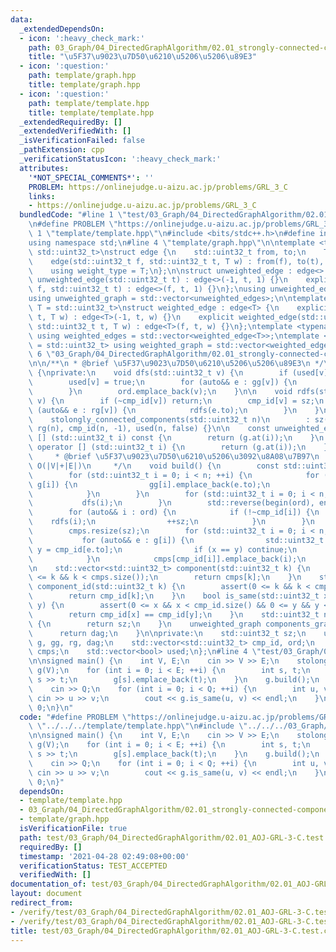 ```yaml
---
data:
  _extendedDependsOn:
  - icon: ':heavy_check_mark:'
    path: 03_Graph/04_DirectedGraphAlgorithm/02.01_strongly-connected-components.hpp
    title: "\u5F37\u9023\u7D50\u6210\u5206\u5206\u89E3"
  - icon: ':question:'
    path: template/graph.hpp
    title: template/graph.hpp
  - icon: ':question:'
    path: template/template.hpp
    title: template/template.hpp
  _extendedRequiredBy: []
  _extendedVerifiedWith: []
  _isVerificationFailed: false
  _pathExtension: cpp
  _verificationStatusIcon: ':heavy_check_mark:'
  attributes:
    '*NOT_SPECIAL_COMMENTS*': ''
    PROBLEM: https://onlinejudge.u-aizu.ac.jp/problems/GRL_3_C
    links:
    - https://onlinejudge.u-aizu.ac.jp/problems/GRL_3_C
  bundledCode: "#line 1 \"test/03_Graph/04_DirectedGraphAlgorithm/02.01_AOJ-GRL-3-C.test.cpp\"\
    \n#define PROBLEM \"https://onlinejudge.u-aizu.ac.jp/problems/GRL_3_C\"\n#line\
    \ 1 \"template/template.hpp\"\n#include <bits/stdc++.h>\n#define int int64_t\n\
    using namespace std;\n#line 4 \"template/graph.hpp\"\n\ntemplate <typename T =\
    \ std::uint32_t>\nstruct edge {\n    std::uint32_t from, to;\n    T weight;\n\
    \    edge(std::uint32_t f, std::uint32_t t, T w) : from(f), to(t), weight(w) {}\n\
    \    using weight_type = T;\n};\n\nstruct unweighted_edge : edge<> {\n    explicit\
    \ unweighted_edge(std::uint32_t t) : edge<>(-1, t, 1) {}\n    explicit unweighted_edge(std::uint32_t\
    \ f, std::uint32_t t) : edge<>(f, t, 1) {}\n};\nusing unweighted_edges = std::vector<unweighted_edge>;\n\
    using unweighted_graph = std::vector<unweighted_edges>;\n\ntemplate <typename\
    \ T = std::uint32_t>\nstruct weighted_edge : edge<T> {\n    explicit weighted_edge(std::uint32_t\
    \ t, T w) : edge<T>(-1, t, w) {}\n    explicit weighted_edge(std::uint32_t f,\
    \ std::uint32_t t, T w) : edge<T>(f, t, w) {}\n};\ntemplate <typename T = std::uint32_t>\
    \ using weighted_edges = std::vector<weighted_edge<T>>;\ntemplate <typename T\
    \ = std::uint32_t> using weighted_graph = std::vector<weighted_edges<T>>;\n#line\
    \ 6 \"03_Graph/04_DirectedGraphAlgorithm/02.01_strongly-connected-components.hpp\"\
    \n\n/**\n * @brief \u5F37\u9023\u7D50\u6210\u5206\u5206\u89E3\n */\nclass stolongly_connected_components\
    \ {\nprivate:\n    void dfs(std::uint32_t v) {\n        if (used[v]) return;\n\
    \        used[v] = true;\n        for (auto&& e : gg[v]) {\n            dfs(e.to);\n\
    \        }\n        ord.emplace_back(v);\n    }\n\n    void rdfs(std::uint32_t\
    \ v) {\n        if (~cmp_id[v]) return;\n        cmp_id[v] = sz;\n        for\
    \ (auto&& e : rg[v]) {\n            rdfs(e.to);\n        }\n    }\n\npublic:\n\
    \    stolongly_connected_components(std::uint32_t n)\n        : sz(0), g(n), gg(n),\
    \ rg(n), cmp_id(n, -1), used(n, false) {}\n\n    const unweighted_edges& operator\
    \ [] (std::uint32_t i) const {\n        return (g.at(i));\n    }\n    unweighted_edges&\
    \ operator [] (std::uint32_t i) {\n        return (g.at(i));\n    }\n\n    /**\n\
    \     * @brief \u5F37\u9023\u7D50\u6210\u5206\u3092\u8A08\u7B97\n     * @note\
    \ O(|V|+|E|)\n     */\n    void build() {\n        const std::uint32_t n = g.size();\n\
    \        for (std::uint32_t i = 0; i < n; ++i) {\n            for (auto&& e :\
    \ g[i]) {\n                gg[i].emplace_back(e.to);\n                rg[e.to].emplace_back(i);\n\
    \            }\n        }\n        for (std::uint32_t i = 0; i < n; ++i) {\n \
    \           dfs(i);\n        }\n        std::reverse(begin(ord), end(ord));\n\
    \        for (auto&& i : ord) {\n            if (!~cmp_id[i]) {\n            \
    \    rdfs(i);\n                ++sz;\n            }\n        }\n        dag.resize(sz);\n\
    \        cmps.resize(sz);\n        for (std::uint32_t i = 0; i < n; ++i) {\n \
    \           for (auto&& e : g[i]) {\n                std::uint32_t x = cmp_id[i],\
    \ y = cmp_id[e.to];\n                if (x == y) continue;\n                dag[x].emplace_back(y);\n\
    \            }\n            cmps[cmp_id[i]].emplace_back(i);\n        }\n    }\n\
    \n    std::vector<std::uint32_t> component(std::uint32_t k) {\n        assert(0\
    \ <= k && k < cmps.size());\n        return cmps[k];\n    }\n    std::uint32_t\
    \ component_id(std::uint32_t k) {\n        assert(0 <= k && k < cmp_id.size());\n\
    \        return cmp_id[k];\n    }\n    bool is_same(std::uint32_t x, std::uint32_t\
    \ y) {\n        assert(0 <= x && x < cmp_id.size() && 0 <= y && y < cmp_id.size());\n\
    \        return cmp_id[x] == cmp_id[y];\n    }\n    std::uint32_t number_of_components()\
    \ {\n        return sz;\n    }\n    unweighted_graph components_graph() {\n  \
    \      return dag;\n    }\n\nprivate:\n    std::uint32_t sz;\n    unweighted_graph\
    \ g, gg, rg, dag;\n    std::vector<std::uint32_t> cmp_id, ord;\n    std::vector<std::vector<std::uint32_t>>\
    \ cmps;\n    std::vector<bool> used;\n};\n#line 4 \"test/03_Graph/04_DirectedGraphAlgorithm/02.01_AOJ-GRL-3-C.test.cpp\"\
    \n\nsigned main() {\n    int V, E;\n    cin >> V >> E;\n    stolongly_connected_components\
    \ g(V);\n    for (int i = 0; i < E; ++i) {\n        int s, t;\n        cin >>\
    \ s >> t;\n        g[s].emplace_back(t);\n    }\n    g.build();\n    int Q;\n\
    \    cin >> Q;\n    for (int i = 0; i < Q; ++i) {\n        int u, v;\n       \
    \ cin >> u >> v;\n        cout << g.is_same(u, v) << endl;\n    }\n    return\
    \ 0;\n}\n"
  code: "#define PROBLEM \"https://onlinejudge.u-aizu.ac.jp/problems/GRL_3_C\"\n#include\
    \ \"../../../template/template.hpp\"\n#include \"../../../03_Graph/04_DirectedGraphAlgorithm/02.01_strongly-connected-components.hpp\"\
    \n\nsigned main() {\n    int V, E;\n    cin >> V >> E;\n    stolongly_connected_components\
    \ g(V);\n    for (int i = 0; i < E; ++i) {\n        int s, t;\n        cin >>\
    \ s >> t;\n        g[s].emplace_back(t);\n    }\n    g.build();\n    int Q;\n\
    \    cin >> Q;\n    for (int i = 0; i < Q; ++i) {\n        int u, v;\n       \
    \ cin >> u >> v;\n        cout << g.is_same(u, v) << endl;\n    }\n    return\
    \ 0;\n}"
  dependsOn:
  - template/template.hpp
  - 03_Graph/04_DirectedGraphAlgorithm/02.01_strongly-connected-components.hpp
  - template/graph.hpp
  isVerificationFile: true
  path: test/03_Graph/04_DirectedGraphAlgorithm/02.01_AOJ-GRL-3-C.test.cpp
  requiredBy: []
  timestamp: '2021-04-28 02:49:08+00:00'
  verificationStatus: TEST_ACCEPTED
  verifiedWith: []
documentation_of: test/03_Graph/04_DirectedGraphAlgorithm/02.01_AOJ-GRL-3-C.test.cpp
layout: document
redirect_from:
- /verify/test/03_Graph/04_DirectedGraphAlgorithm/02.01_AOJ-GRL-3-C.test.cpp
- /verify/test/03_Graph/04_DirectedGraphAlgorithm/02.01_AOJ-GRL-3-C.test.cpp.html
title: test/03_Graph/04_DirectedGraphAlgorithm/02.01_AOJ-GRL-3-C.test.cpp
---
```

